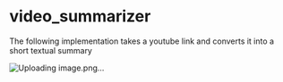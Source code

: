 # video_summarizer


The following implementation takes a youtube link and converts it into a short textual summary


![Uploading image.png…]()

